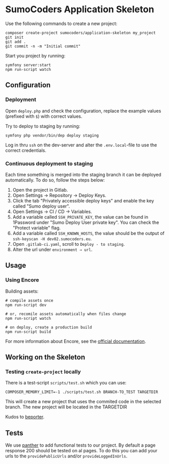 # SumoCoders Application Skeleton

Use the following commands to create a new project:

    composer create-project sumocoders/application-skeleton my_project
    git init
    git add .
    git commit -n -m "Initial commit"
    
Start you project by running:

    symfony server:start
    npm run-script watch

    
## Configuration
### Deployment
Open `deploy.php` and check the configuration, replace the example values 
(prefixed with `$`) with correct values.

Try to deploy to staging by running:

    symfony php vendor/bin/dep deploy staging
    
    
Log in thru `ssh` on the dev-server and alter the `.env.local`-file to use the
correct credentials.


### Continuous deployment to staging
Each time something is merged into the staging branch it can be deployed 
automatically. To do so, follow the steps below:

1. Open the project in Gitlab.
2. Open Settings → Repository → Deploy Keys.
3. Click the tab "Privately accessible deploy keys" and enable the key called 
   "Sumo deploy user".
4. Open Settings → CI / CD → Variables.
5. Add a variable called `SSH_PRIVATE_KEY`, the value can be found in 1Password
   under "Sumo Deploy User private key". You can check the "Protect variable" 
   flag.
5. Add a variable called `SSH_KNOWN_HOSTS`, the value should be the output of 
    `ssh-keyscan -H dev02.sumocoders.eu`.
6. Open `.gitlab-ci.yaml`, scroll to `Deploy - to staging`.
7. Alter the url under `environment → url`.

    
## Usage
### Using Encore

Building assets:

    # compile assets once
    npm run-script dev
    
    # or, recomile assets automatically when files change
    npm run-script watch
    
    # on deploy, create a production build
    npm run-script build

For more information about Encore, see the [official documentation](https://symfony.com/doc/current/frontend.html#webpack-encore).


## Working on the Skeleton
### Testing `create-project` locally

There is a test-script `scripts/test.sh` which you can use:

    COMPOSER_MEMORY_LIMIT=-1 ./scripts/test.sh BRANCH-TO_TEST TARGETDIR

This will create a new project that uses the commited code in the selected branch.
The new project will be located in the TARGETDIR

Kudos to [beporter](https://gist.github.com/beporter/31e7d1f5beeffda0da94).

## Tests
We use [panther](https://github.com/symfony/panther) to add functional tests to our project.
By default a page response 200 should be tested on al pages. To do this you can add your urls to the `providePublicUrls` and/or `provideLoggedInUrls`.


